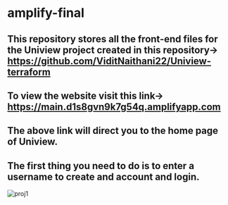 # amplify-final
## This repository stores all the front-end files for the Uniview project created in this repository-> https://github.com/ViditNaithani22/Uniview-terraform
## To view the website visit this link-> https://main.d1s8gvn9k7g54q.amplifyapp.com
## The above link will direct you to the home page of Uniview.
## The first thing you need to do is to enter a username to create and account and login.
![proj1](https://github.com/ViditNaithani22/Uniview-terraform/assets/102232954/fea858a1-2468-4e52-8a95-5b595215e4d3)

